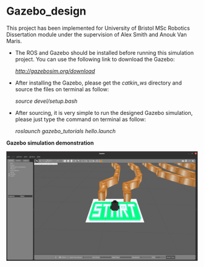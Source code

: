 # Gazebo_design

This project has been implemented for University of Bristol MSc Robotics Dissertation module under the supervision of Alex Smith and Anouk Van Maris.

  - The ROS and Gazebo should be installed before running this simulation project. You can use the following link to download the Gazebo:

    *http://gazebosim.org/download*
 
  - After installing the Gazebo, please get the *catkin_ws* directory and source the files on terminal as follow:
    
    *source devel/setup.bash*
    
  - After sourcing, it is very simple to run the designed Gazebo simulation, please just type the command on terminal as follow:

     *roslaunch gazebo_tutorials hello.launch*
     

**Gazebo simulation demonstration**

![plot](./images/gazebo_example_image.png)


